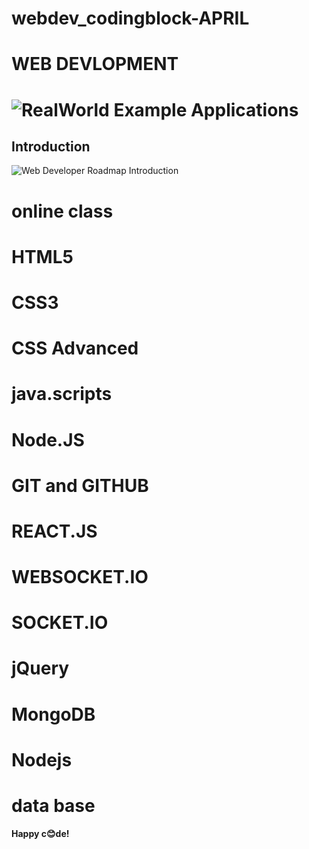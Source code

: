 # webdev_codingblock-APRIL
# WEB DEVLOPMENT

# ![RealWorld Example Applications](media/realworld.png)


## Introduction

![Web Developer Roadmap Introduction](./images/intro.png)






# online class
# HTML5
# CSS3
# CSS Advanced
# java.scripts
# Node.JS
# GIT and GITHUB
# REACT.JS 
# WEBSOCKET.IO
# SOCKET.IO
# jQuery
# MongoDB
# Nodejs
# data base


**Happy c😊de!**
